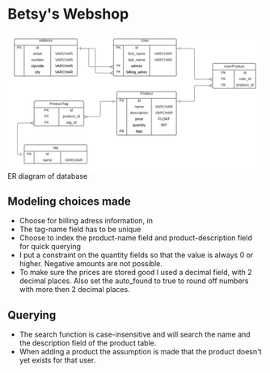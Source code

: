 # Betsy's Webshop

![insert image](img/ERD.png)  
ER diagram of database

## Modeling choices made

- Choose for billing adress information, in 
- The tag-name field has to be unique
- Choose to index the product-name field and product-description field for quick querying
- I put a constraint on the quantity fields so that the value is always 0 or higher. Negative amounts are not possible.
- To make sure the prices are stored good I used a decimal field, with 2 decimal places. Also set the auto_found to true to round off numbers with more then 2 decimal places.

## Querying

- The search function is case-insensitive and will search the name and the description field of the product table.
- When adding a product the assumption is made that the product doesn't yet exists for that user.
